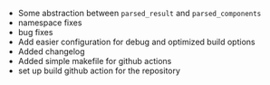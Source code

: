 * Some abstraction between `parsed_result` and `parsed_components`
* namespace fixes
* bug fixes
* Add easier configuration for debug and optimized build options
* Added changelog 
* Added simple makefile for github actions
* set up build github action for the repository
 

